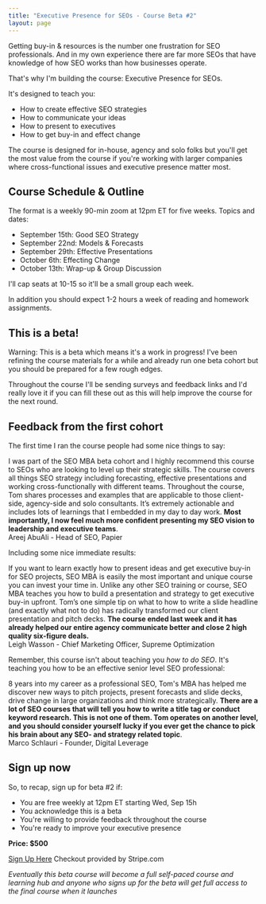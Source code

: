 ```yaml
---
title: "Executive Presence for SEOs - Course Beta #2"
layout: page
---
```


Getting buy-in & resources is the number one frustration for SEO professionals. And in my own experience there are far more SEOs that have knowledge of how SEO works than how businesses operate.

That's why I'm building the course: Executive Presence for SEOs.

It's designed to teach you:

- How to create effective SEO strategies
- How to communicate your ideas
- How to present to executives
- How to get buy-in and effect change

The course is designed for in-house, agency and solo folks but you'll get the most value from the course if you're working with larger companies where cross-functional issues and executive presence matter most.

## Course Schedule & Outline

The format is a weekly 90-min zoom at 12pm ET for five weeks. Topics and dates:

- September 15th: Good SEO Strategy
- September 22nd: Models & Forecasts
- September 29th: Effective Presentations
- October 6th: Effecting Change
- October 13th: Wrap-up & Group Discussion

I'll cap seats at 10-15 so it'll be a small group each week.

In addition you should expect 1-2 hours a week of reading and homework assignments.

## This is a beta!

Warning: This is a beta which means it's a work in progress! I've been refining the course materials for a while and already run one beta cohort but you should be prepared for a few rough edges.

Throughout the course I'll be sending surveys and feedback links and I'd really love it if you can fill these out as this will help improve the course for the next round.

## Feedback from the first cohort

The first time I ran the course people had some nice things to say:

<div class="i f5 ba ma0 pa3 b--seomba-red-accent br2">
I was part of the SEO MBA beta cohort and I highly recommend this course to SEOs who are looking to level up their strategic skills. The course covers all things SEO strategy including forecasting, effective presentations and working cross-functionally with different teams. Throughout the course, Tom shares processes and examples that are applicable to those client-side, agency-side and solo consultants. It’s extremely actionable and includes lots of learnings that I embedded in my day to day work. <strong>Most importantly, I now feel much more confident presenting my SEO vision to leadership and executive teams</strong>.
<div class="bt b--black-30 w-100 mt3 pt2 tr">Areej AbuAli - Head of SEO, Papier</div>
</div>

Including some nice immediate results:

<div class="i f5 ba ma0 pa3 b--seomba-red-accent br2">
If you want to learn exactly how to present ideas and get executive buy-in for SEO projects, SEO MBA is easily the most important and unique course you can invest your time in. Unlike any other SEO training or course, SEO MBA teaches you how to build a presentation and strategy to get executive buy-in upfront. Tom’s one simple tip on what to how to write a slide headline (and exactly what not to do) has radically transformed our client presentation and pitch decks. <strong>The course ended last week and it has already helped our entire agency communicate better and close 2 high quality six-figure deals.</strong>
<div class="bt b--black-30 w-100 mt3 pt2 tr">Leigh Wasson - Chief Marketing Officer, Supreme Optimization </div>
</div>

Remember, this course isn't about teaching you *how to do SEO*. It's teaching you how to be an effective senior level SEO professional:

<div class="i f5 ba ma0 pa3 b--seomba-red-accent br2">
8 years into my career as a professional SEO, Tom's MBA has helped me discover new ways to pitch projects, present forecasts and slide decks, drive change in large organizations and think more strategically. <strong>There are a lot of SEO courses that will tell you how to write a title tag or conduct keyword research. This is not one of them. Tom operates on another level, and you should consider yourself lucky if you ever get the chance to pick his brain about any SEO- and strategy related topic</strong>.
<div class="bt b--black-30 w-100 mt3 pt2 tr">Marco Schlauri - Founder, Digital Leverage</div>
</div>

## Sign up now

So, to recap, sign up for beta #2 if:

- You are free weekly at 12pm ET starting Wed, Sep 15h
- You acknowledge this is a beta
- You're willing to provide feedback throughout the course
- You're ready to improve your executive presence

**Price: $500**

<div class=" bg-seomba-red ba b--white f3 tc pa2">
<a class="link white tc" href="https://buy.stripe.com/8wMcP5beOc8naaIdQQ">
</div>

<a class="f6 link dim br3 ba bw1 ph3 pv2 mb2 dib black b--seomba-red-accent" href="https://buy.stripe.com/8wMcP5beOc8naaIdQQ">Sign Up Here</a>
<span class="f5 black-50 i">Checkout provided by Stripe.com</span>

*Eventually this beta course will become a full self-paced course and learning hub and anyone who signs up for the beta will get full access to the final course when it launches*